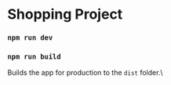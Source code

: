 # Shopping Project 

### `npm run dev`

### `npm run build`

Builds the app for production to the `dist` folder.\
